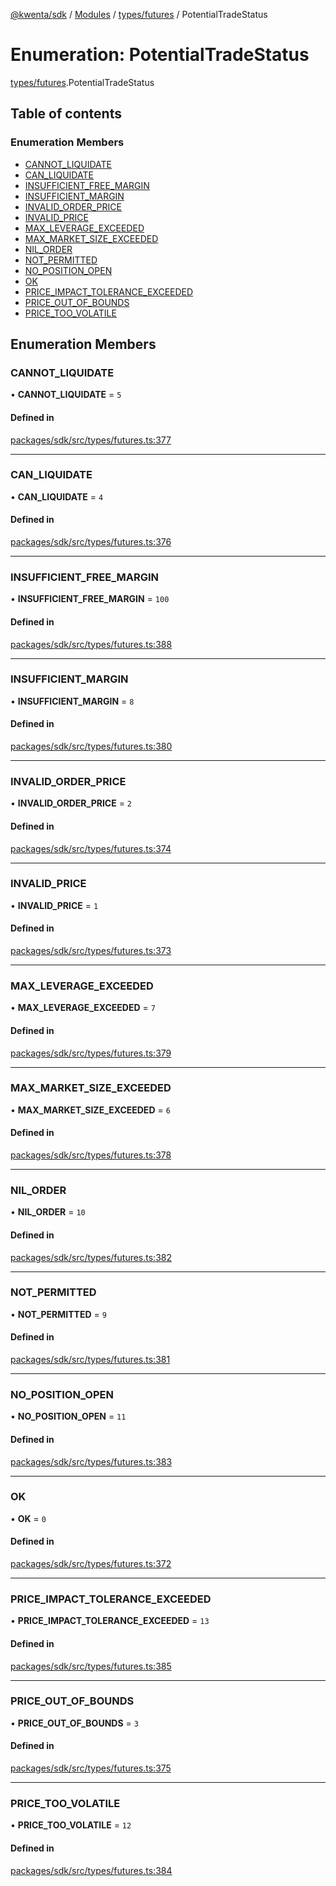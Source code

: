 [@kwenta/sdk](../README.md) / [Modules](../modules.md) / [types/futures](../modules/types_futures.md) / PotentialTradeStatus

# Enumeration: PotentialTradeStatus

[types/futures](../modules/types_futures.md).PotentialTradeStatus

## Table of contents

### Enumeration Members

- [CANNOT\_LIQUIDATE](types_futures.PotentialTradeStatus.md#cannot_liquidate)
- [CAN\_LIQUIDATE](types_futures.PotentialTradeStatus.md#can_liquidate)
- [INSUFFICIENT\_FREE\_MARGIN](types_futures.PotentialTradeStatus.md#insufficient_free_margin)
- [INSUFFICIENT\_MARGIN](types_futures.PotentialTradeStatus.md#insufficient_margin)
- [INVALID\_ORDER\_PRICE](types_futures.PotentialTradeStatus.md#invalid_order_price)
- [INVALID\_PRICE](types_futures.PotentialTradeStatus.md#invalid_price)
- [MAX\_LEVERAGE\_EXCEEDED](types_futures.PotentialTradeStatus.md#max_leverage_exceeded)
- [MAX\_MARKET\_SIZE\_EXCEEDED](types_futures.PotentialTradeStatus.md#max_market_size_exceeded)
- [NIL\_ORDER](types_futures.PotentialTradeStatus.md#nil_order)
- [NOT\_PERMITTED](types_futures.PotentialTradeStatus.md#not_permitted)
- [NO\_POSITION\_OPEN](types_futures.PotentialTradeStatus.md#no_position_open)
- [OK](types_futures.PotentialTradeStatus.md#ok)
- [PRICE\_IMPACT\_TOLERANCE\_EXCEEDED](types_futures.PotentialTradeStatus.md#price_impact_tolerance_exceeded)
- [PRICE\_OUT\_OF\_BOUNDS](types_futures.PotentialTradeStatus.md#price_out_of_bounds)
- [PRICE\_TOO\_VOLATILE](types_futures.PotentialTradeStatus.md#price_too_volatile)

## Enumeration Members

### CANNOT\_LIQUIDATE

• **CANNOT\_LIQUIDATE** = ``5``

#### Defined in

[packages/sdk/src/types/futures.ts:377](https://github.com/Kwenta/kwenta/blob/616d9e548/packages/sdk/src/types/futures.ts#L377)

___

### CAN\_LIQUIDATE

• **CAN\_LIQUIDATE** = ``4``

#### Defined in

[packages/sdk/src/types/futures.ts:376](https://github.com/Kwenta/kwenta/blob/616d9e548/packages/sdk/src/types/futures.ts#L376)

___

### INSUFFICIENT\_FREE\_MARGIN

• **INSUFFICIENT\_FREE\_MARGIN** = ``100``

#### Defined in

[packages/sdk/src/types/futures.ts:388](https://github.com/Kwenta/kwenta/blob/616d9e548/packages/sdk/src/types/futures.ts#L388)

___

### INSUFFICIENT\_MARGIN

• **INSUFFICIENT\_MARGIN** = ``8``

#### Defined in

[packages/sdk/src/types/futures.ts:380](https://github.com/Kwenta/kwenta/blob/616d9e548/packages/sdk/src/types/futures.ts#L380)

___

### INVALID\_ORDER\_PRICE

• **INVALID\_ORDER\_PRICE** = ``2``

#### Defined in

[packages/sdk/src/types/futures.ts:374](https://github.com/Kwenta/kwenta/blob/616d9e548/packages/sdk/src/types/futures.ts#L374)

___

### INVALID\_PRICE

• **INVALID\_PRICE** = ``1``

#### Defined in

[packages/sdk/src/types/futures.ts:373](https://github.com/Kwenta/kwenta/blob/616d9e548/packages/sdk/src/types/futures.ts#L373)

___

### MAX\_LEVERAGE\_EXCEEDED

• **MAX\_LEVERAGE\_EXCEEDED** = ``7``

#### Defined in

[packages/sdk/src/types/futures.ts:379](https://github.com/Kwenta/kwenta/blob/616d9e548/packages/sdk/src/types/futures.ts#L379)

___

### MAX\_MARKET\_SIZE\_EXCEEDED

• **MAX\_MARKET\_SIZE\_EXCEEDED** = ``6``

#### Defined in

[packages/sdk/src/types/futures.ts:378](https://github.com/Kwenta/kwenta/blob/616d9e548/packages/sdk/src/types/futures.ts#L378)

___

### NIL\_ORDER

• **NIL\_ORDER** = ``10``

#### Defined in

[packages/sdk/src/types/futures.ts:382](https://github.com/Kwenta/kwenta/blob/616d9e548/packages/sdk/src/types/futures.ts#L382)

___

### NOT\_PERMITTED

• **NOT\_PERMITTED** = ``9``

#### Defined in

[packages/sdk/src/types/futures.ts:381](https://github.com/Kwenta/kwenta/blob/616d9e548/packages/sdk/src/types/futures.ts#L381)

___

### NO\_POSITION\_OPEN

• **NO\_POSITION\_OPEN** = ``11``

#### Defined in

[packages/sdk/src/types/futures.ts:383](https://github.com/Kwenta/kwenta/blob/616d9e548/packages/sdk/src/types/futures.ts#L383)

___

### OK

• **OK** = ``0``

#### Defined in

[packages/sdk/src/types/futures.ts:372](https://github.com/Kwenta/kwenta/blob/616d9e548/packages/sdk/src/types/futures.ts#L372)

___

### PRICE\_IMPACT\_TOLERANCE\_EXCEEDED

• **PRICE\_IMPACT\_TOLERANCE\_EXCEEDED** = ``13``

#### Defined in

[packages/sdk/src/types/futures.ts:385](https://github.com/Kwenta/kwenta/blob/616d9e548/packages/sdk/src/types/futures.ts#L385)

___

### PRICE\_OUT\_OF\_BOUNDS

• **PRICE\_OUT\_OF\_BOUNDS** = ``3``

#### Defined in

[packages/sdk/src/types/futures.ts:375](https://github.com/Kwenta/kwenta/blob/616d9e548/packages/sdk/src/types/futures.ts#L375)

___

### PRICE\_TOO\_VOLATILE

• **PRICE\_TOO\_VOLATILE** = ``12``

#### Defined in

[packages/sdk/src/types/futures.ts:384](https://github.com/Kwenta/kwenta/blob/616d9e548/packages/sdk/src/types/futures.ts#L384)
